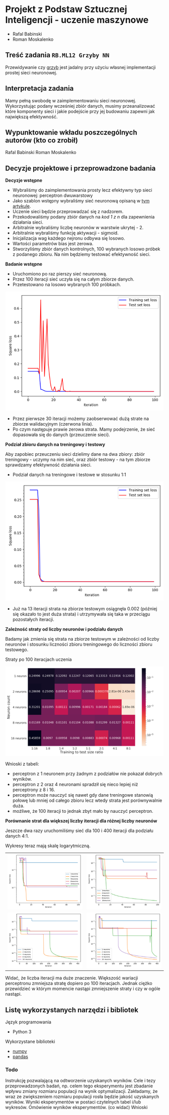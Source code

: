 # Projekt z Podstaw Sztucznej Inteligencji - uczenie maszynowe

- Rafal Babinski
- Roman Moskalenko

## Treść zadania `RB.ML12 Grzyby NN`
Przewidywanie czy [grzyb](https://archive.ics.uci.edu/ml/datasets/mushroom) jest jadalny przy użyciu własnej implementacji prostej sieci neuronowej.

## Interpretacja zadania
Mamy pełną swobodę w zaimplementowaniu sieci neuronowej. Wykorzystując podany wcześniej zbiór danych, musimy przeanalizować które komponenty sieci i jakie podejście przy jej budowaniu zapewni jak największą efektywność.

## Wypunktowanie wkładu poszczególnych autorów (kto co zrobił)
Rafal Babinski
Roman Moskalenko

## Decyzje projektowe i przeprowadzone badania
**Decyzje wstępne**
- Wybraliśmy do zaimplementowania prosty lecz efektywny typ sieci neuronowej: perceptron dwuwarstowy
- Jako szablon wstępny wybraliśmy sieć neuronową opisaną w [tym artykule](https://towardsdatascience.com/how-to-build-your-own-neural-network-from-scratch-in-python-68998a08e4f6).
- Uczenie sieci będzie przeprowadzać się z nadzorem.
- Przekodowaliśmy podany zbiór danych na *kod 1 z n* dla zapewnienia działania sieci.
- Arbitralnie wybraliśmy liczbę neuronów w warstwie ukrytej - 2.
- Arbitralnie wybraliśmy funkcję aktywacji - sigmoid.
- Inicjalizacja wag każdego nejronu odbywa się losowo.
- Wartości parametrów bias jest zerowa.
- Stworzyliśmy zbiór danych kontrolnych, 100 wybranych losowo próbek z podanego
 zbioru. Na nim będziemy testować efektywność sieci.
 
**Badanie wstępne**

- Uruchomiono po raz pierszy sieć neuronową. 
- Przez 100 iteracji sieć uczyła się na całym zbiorze danych.
- Przetestowano na losowo wybranych 100 próbkach.

![first_chart](charts/first_chart.png)

- Przez pierwsze 30 iteracji możemy zaobserwować dużą strate na zbiorze walidacyjnym (czerwona linia).
- Po czym następuje prawie zerowa strata. Mamy podejrzenie, że sieć dopasowała się do danych (przeuczenie sieci).

**Podział zbioru danych na treningowy i testowy**

Aby zapobiec przeuczeniu sieci dzielimy dane na dwa zbiory: zbiór treningowy - uczymy na nim sieć, oraz zbiór testowy - 
na tym zbiorze sprawdzamy efektywność działania sieci.
- Podział danych na treningowe i testowe w stosunku 1:1

![second_chart](charts/simple_validation_2neurons.png)

- Już na 13 iteracji strata na zbiorze testowym osiągnęła 0.002 (później się okazało to jest duża strata) i utrzymywała się taka w przeciągu pozostałych iteracji.

**Zależność straty od liczby neuronów i podziału danych**

Badamy jak zmienia się strata na zbiorze testowym w zależności od liczby neuronów i stosunku liczności zbioru
treningowego do liczności zbioru testowego.

Straty po 100 iteracjach uczenia

![heattable](charts/neuron_partition_heattable.png)

<!--
| | 1:16 | 1:8 | 1:4 | 1:2 | 1:1 | 2:1 | 4:1 | 8:1 |
|---|---|---|---|---|---|---|---|---|
| 1 | 0.24996987 | 0.24978884 | 0.1209201 | 0.12247378 | 0.12065256 | 0.13313197 | 0.11916315 | 0.12001857 |
| 2 | 0.28698771 | 0.25095842 | 0.00954373 | 0.00207549 | 0.00966817 | 3.7384e-04 | 2.80576709e-06 | 2.42590592e-06 |
| 4 | 0.31201701 | 0.01095525 | 0.0011118 | 0.00996514 | 0.00171979 | 0.00184599 | 0.00061646 | 1.6865149e-06 |
| 8 | 0.01169527 | 0.01048587 | 0.01101799 | 0.01104446 | 0.01088784 | 0.01299843 | 0.01327238 | 0.00110838 |
| 16| 0.45859595 | 0.00970373 | 0.00958819 | 0.00980373 | 0.00883177 | 0.00074566 | 0.00968324 | 0.00110679 |
-->
Wnioski z tabeli:
- perceptron z 1 neuronem przy żadnym z podziałów nie pokazał dobrych wyników.
- perceptron z 2 oraz 4 neuronami spradził się nieco lepiej niż perceptrony z 8 i 16.
- perceptron może nauczyć się nawet gdy dane treningowe stanowią połowę lub mniej od całego zbioru
lecz wtedy strata jest porównywalnie duża.
- możliwe, że 100 iteracji to jednak zbyt mało by nauczyć perceptron.

**Porównanie strat dla większej liczby iteracji dla różnej liczby neuronów**

Jeszcze dwa razy uruchomiliśmy sieć dla 100 i 400 iteracji dla podziału danych 4:1.

Wykresy teraz mają skalę logarytmiczną.

|||
|---|---|
|![doubleactiv_100iter](charts/doubleactiv_100iter.png)|![doubleactiv_100iter2](charts/doubleactiv_100iter2.png)|
|![doubleactiv_400iter](charts/doubleactiv_400iter.png)|![doubleactiv_400iter2](charts/doubleactiv_400iter2.png)|

Widać, że liczba iteracji ma duże znaczenie. Większość wariacji perceptronu zmniejsza stratę dopiero po 100 iteracjach.
Jednak ciężko przewidzieć w którym momencie nastąpi zmniejszenie straty i czy w ogóle nastąpi.

## Listę wykorzystanych narzędzi i bibliotek
Język programowania
- Python 3

Wykorzystane biblioteki
- [numpy](https://numpy.org/)
- [pandas](https://pandas.pydata.org/)



### Todo
Instrukcję pozwalającą na odtworzenie uzyskanych wyników.
Cele i tezy przeprowadzonych badań, np. celem tego eksperymentu jest zbadanie wpływu zmiany rozmiaru populacji na wynik optymalizacji. Zakładamy, że wraz ze zwiększeniem rozmiaru populacji rosła będzie jakość uzyskanych wyników.
Wyniki eksperymentów w postaci czytelnych tabel i/lub wykresów.
Omówienie wyników eksperymentów. (co widać)
Wnioski
